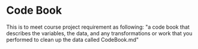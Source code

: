  # Code Book

This is to meet course project requirement as following:
"a code book that describes the variables, the data, and any transformations or work that you performed to clean up the data called 
CodeBook.md"
